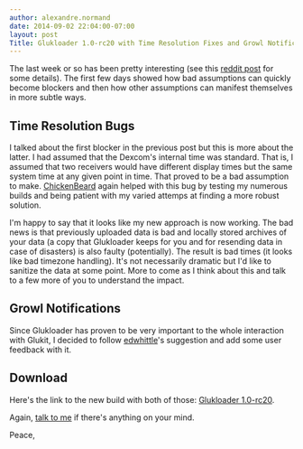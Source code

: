 ```yaml
---
author: alexandre.normand
date: 2014-09-02 22:04:00-07:00
layout: post
Title: Glukloader 1.0-rc20 with Time Resolution Fixes and Growl Notifications.
---
```


The last week or so has been pretty interesting (see this [reddit post](http://www.reddit.com/r/diabetes/comments/2ei3qe/type_1_diabetic_and_software_engineer_i_thought_i/) for some details). The first few days showed how bad assumptions can quickly become blockers and then how other assumptions can manifest themselves in more subtle ways. 

## Time Resolution Bugs
I talked about the first blocker in the previous post but this is more about the latter. I had assumed that the Dexcom's internal time was standard. That is, I assumed that two receivers would have different display times but the same system time at any given point in time. That proved to be a bad assumption to make. [ChickenBeard](https://github.com/ChickenBeard) again helped with this bug by testing my numerous builds and being patient with my varied attemps at finding a more robust solution. 

I'm happy to say that it looks like my new approach is now working. The bad news is that previously uploaded data is bad and locally stored archives of your data (a copy that Glukloader keeps for you and for resending data in case of disasters) is also faulty (potentially). The result is bad times (it looks like bad timezone handling). It's not necessarily dramatic but I'd like to sanitize the data at some point. More to come as I think about this and talk to a few more of you to understand the impact. 

## Growl Notifications
Since Glukloader has proven to be very important to the whole interaction with Glukit, I decided to follow [edwhittle](http://www.reddit.com/user/edwhittle)'s suggestion and add some user feedback with it. 

## Download
Here's the link to the new build with both of those: [Glukloader 1.0-rc20](https://www.dropbox.com/s/7wjh03q9ch4sd87/glukloader%201.0-rc20.dmg?dl=1). 

Again, [talk to me](mailto:alexandre.normand@mygluk.it) if there's anything on your mind.

Peace,
